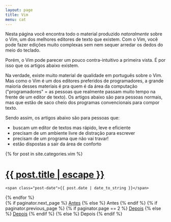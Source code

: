 ```yaml
---
layout: page
title: Vim
menu: cat
---
```


Nesta página você encontra todo o material produzido *natoralmente* sobre o Vim,
um dos melhores editores de texto que existem. Com o Vim, você pode fazer
edições muito complexas sem nem sequer arredar os dedos do meio do teclado.

Porém, o Vim pode parecer um pouco contra-intuitivo a primeira vista. É por isso
que os artigos abaixo existem.

Na verdade, existe muito material de qualidade em português sobre o Vim. Mas
como o Vim é um dos editores preferidos de programadores, a grande maioria
desses materiais é pra quem é da área da computação ("programadores" = as 
pessoas que realmente passam muito tempo na frente de  um editor de texto). Os
artigos abaixo são para pessoas normais, mas que estão de saco cheio dos
programas convencionais para compor texto.

Sendo assim, os artigos abaixo são para pessoas que:

* buscam um editor de textos mas rápido, leve e eficiente
* precisam de um ambiente livre de distração para escrever
* precisam de um programa que não vai travar!
* estão dispostas a sair da área de conforto

<div class="posts">
  {% for post in site.categories.vim %}
  <div class="post">
    <h1 class="post-title">
      <a href="{{ post.url }}">
        {{ post.title | escape }}
      </a>
    </h1>

    <span class="post-date">{{ post.date | date_to_string }}</span>

  </div>
  {% endfor %}
</div>

<div class="pagination">
  {% if paginator.next_page %}
    <a class="pagination-item older" href="{{ site.baseurl }}page{{paginator.next_page}}">Antes</a>
  {% else %}
    <span class="pagination-item older">Antes</span>
  {% endif %}
  {% if paginator.previous_page %}
    {% if paginator.page == 2 %}
      <a class="pagination-item newer" href="{{ site.baseurl }}">Depois</a>
    {% else %}
      <a class="pagination-item newer" href="{{ site.baseurl }}page{{paginator.previous_page}}">Depois</a>
    {% endif %}
  {% else %}
    <span class="pagination-item newer">Depois</span>
  {% endif %}
</div>
